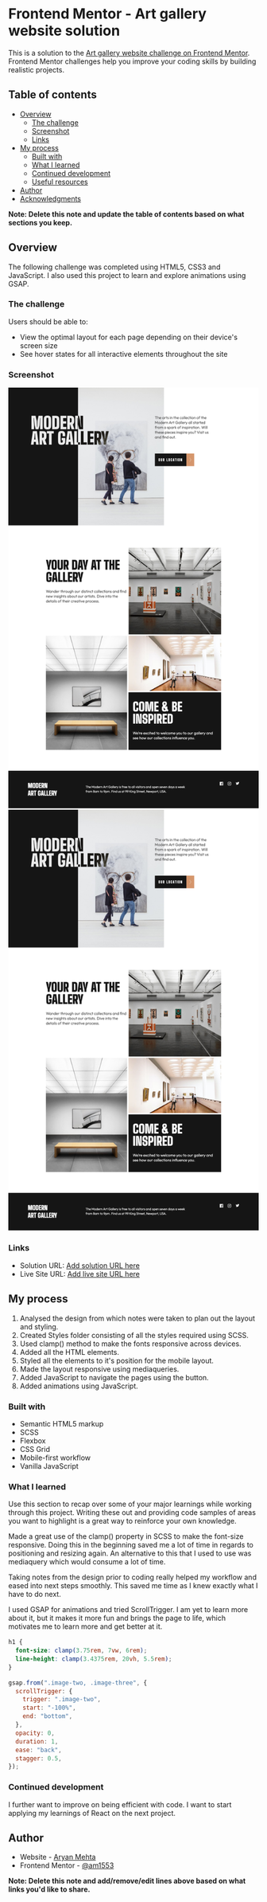 # Frontend Mentor - Art gallery website solution

This is a solution to the [Art gallery website challenge on Frontend Mentor](https://www.frontendmentor.io/challenges/art-gallery-website-yVdrZlxyA). Frontend Mentor challenges help you improve your coding skills by building realistic projects.

## Table of contents

- [Overview](#overview)
  - [The challenge](#the-challenge)
  - [Screenshot](#screenshot)
  - [Links](#links)
- [My process](#my-process)
  - [Built with](#built-with)
  - [What I learned](#what-i-learned)
  - [Continued development](#continued-development)
  - [Useful resources](#useful-resources)
- [Author](#author)
- [Acknowledgments](#acknowledgments)

**Note: Delete this note and update the table of contents based on what sections you keep.**

## Overview

The following challenge was completed using HTML5, CSS3 and JavaScript. I also used this project to learn and explore animations using GSAP.

### The challenge

Users should be able to:

- View the optimal layout for each page depending on their device's screen size
- See hover states for all interactive elements throughout the site

### Screenshot

![Image of home-page](./home-page.png)
![Image of location-page](./home-page.png)

### Links

- Solution URL: [Add solution URL here](https://github.com/am1553/art-gallery)
- Live Site URL: [Add live site URL here](https://am1553.github.io/art-gallery/)

## My process

1. Analysed the design from which notes were taken to plan out the layout and styling.
2. Created Styles folder consisting of all the styles required using SCSS.
3. Used clamp() method to make the fonts responsive across devices.
4. Added all the HTML elements.
5. Styled all the elements to it's position for the mobile layout.
6. Made the layout responsive using mediaqueries.
7. Added JavaScript to navigate the pages using the button.
8. Added animations using JavaScript.

### Built with

- Semantic HTML5 markup
- SCSS
- Flexbox
- CSS Grid
- Mobile-first workflow
- Vanilla JavaScript

### What I learned

Use this section to recap over some of your major learnings while working through this project. Writing these out and providing code samples of areas you want to highlight is a great way to reinforce your own knowledge.

Made a great use of the clamp() property in SCSS to make the font-size responsive. Doing this in the beginning saved me a lot of time in regards to positioning and resizing again. An alternative to this that I used to use was mediaquery which would consume a lot of time.

Taking notes from the design prior to coding really helped my workflow and eased into next steps smoothly. This saved me time as I knew exactly what I have to do next.

I used GSAP for animations and tried ScrollTrigger. I am yet to learn more about it, but it makes it more fun and brings the page to life, which motivates me to learn more and get better at it.

```css
h1 {
  font-size: clamp(3.75rem, 7vw, 6rem);
  line-height: clamp(3.4375rem, 20vh, 5.5rem);
}
```

```js
gsap.from(".image-two, .image-three", {
  scrollTrigger: {
    trigger: ".image-two",
    start: "-100%",
    end: "bottom",
  },
  opacity: 0,
  duration: 1,
  ease: "back",
  stagger: 0.5,
});
```

### Continued development

I further want to improve on being efficient with code.
I want to start applying my learnings of React on the next project.

## Author

- Website - [Aryan Mehta](https://aryanm.com)
- Frontend Mentor - [@am1553](https://www.frontendmentor.io/profile/am1553)

**Note: Delete this note and add/remove/edit lines above based on what links you'd like to share.**
